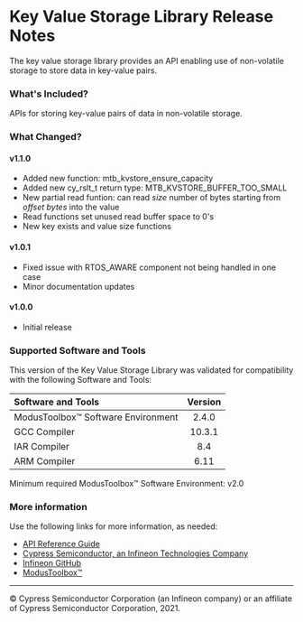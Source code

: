 # Key Value Storage Library Release Notes
The key value storage library provides an API enabling use of non-volatile storage to store data in key-value pairs.

### What's Included?
APIs for storing key-value pairs of data in non-volatile storage.

### What Changed?
#### v1.1.0
* Added new function: mtb_kvstore_ensure_capacity
* Added new cy_rslt_t return type: MTB_KVSTORE_BUFFER_TOO_SMALL
* New partial read funtion: can read _size_ number of bytes starting from _offset bytes_ into the value
* Read functions set unused read buffer space to 0's
* New key exists and value size functions
#### v1.0.1
* Fixed issue with RTOS_AWARE component not being handled in one case
* Minor documentation updates
#### v1.0.0
* Initial release

### Supported Software and Tools
This version of the Key Value Storage Library was validated for compatibility with the following Software and Tools:

| Software and Tools                        | Version |
| :---                                      | :----:  |
| ModusToolbox™ Software Environment        | 2.4.0   |
| GCC Compiler                              | 10.3.1  |
| IAR Compiler                              | 8.4     |
| ARM Compiler                              | 6.11    |

Minimum required ModusToolbox™ Software Environment: v2.0

### More information
Use the following links for more information, as needed:
* [API Reference Guide](https://infineon.github.io/kv-store/html/modules.html)
* [Cypress Semiconductor, an Infineon Technologies Company](http://www.cypress.com)
* [Infineon GitHub](https://github.com/infineon)
* [ModusToolbox™](https://www.cypress.com/products/modustoolbox-software-environment)

---
© Cypress Semiconductor Corporation (an Infineon company) or an affiliate of Cypress Semiconductor Corporation, 2021.